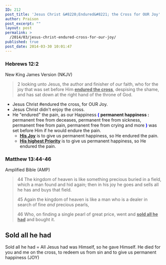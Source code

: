 ```yaml
---
ID: 212
post_title: 'Jesus Christ &#8220;Endured&#8221; the Cross for OUR Joy'
author: Praison
post_excerpt: ""
layout: post
permalink: >
  /2014/03/jesus-christ-endured-cross-for-our-joy/
published: true
post_date: 2014-03-30 10:01:47
---
```

<h3>Hebrews 12:2</h3>
<div>

New King James Version (NKJV)

</div>
<div>
<blockquote>2 looking unto Jesus, the author and finisher of <i>our</i> faith, who for the joy that was set before Him <span style="text-decoration: underline;"><strong>endured</strong><strong> the cross</strong></span>, despising the shame, and has sat down at the right hand of the throne of God.</blockquote>
<ul>
	<li>Jesus Christ #endured the cross, for OUR Joy.</li>
	<li>Jesus Christ didn't enjoy the cross.</li>
	<li>He "endured" the pain, as our Happiness <span style="color: #0000ff;"><strong>(</strong></span> <strong>permanent happiness :</strong> permanent free from deceases, permanent free from sickness, permanent free from pain, permanent free from crying and more <span style="color: #0000ff;"><strong>)</strong> </span>was set before Him if he would endure the pain.
<ul>
	<li><span style="text-decoration: underline;"><strong>His Joy</strong></span> is to give us permanent happiness, so He endured the pain.</li>
</ul>
<ul>
	<li><span style="text-decoration: underline;"><strong>His highest Priority</strong></span> is to give us permanent happiness, so He endured the pain.</li>
</ul>
</li>
</ul>
</div>
<div>
<h3>Matthew 13:44-46</h3>
Amplified Bible (AMP)

</div>
<div>
<blockquote>44 The kingdom of heaven is like something precious buried in a field, which a man found and hid again; then in his joy he goes and sells all he has and buys that field.

45 Again the kingdom of heaven is like a man who is a dealer in search of fine <i>and</i> precious pearls,

46 Who, on finding a single pearl of great price, went and <span style="text-decoration: underline;"><strong>sold all he had</strong></span> and bought it.</blockquote>
<h2>Sold all he had</h2>
Sold all he had = All Jesus had was Himself, so he gave Himself. He died for you and me on the cross, to redeem us from sin and to give us permanent happiness (JOY)

</div>